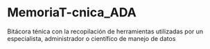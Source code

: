 # MemoriaT-cnica_ADA
Bitácora ténica con la recopilación de herramientas utilizadas por un especialista, administrador o científico de manejo de datos
